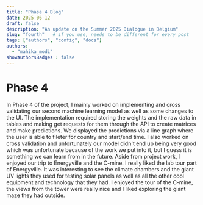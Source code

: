 ```yaml
---
title: "Phase 4 Blog"
date: 2025-06-12
draft: false
description: "An update on the Summer 2025 Dialogue in Belgium"
slug: "fourth"   # if you use, needs to be different for every post
tags: ["authors", "config", "docs"]
authors:
  - "mahika_modi"
showAuthorsBadges : false
---
```


# Phase 4 

In Phase 4 of the project, I mainly worked on implementing and cross validating our second machine learning model as well as some changes to the UI. The implementation required storing the weights and the raw data in tables and making get requests for them through the API to create matrices and make predictions. We displayed the predictions via a line graph where the user is able to fileter for country and start/end time. I also worked on cross validation and unfortunately our model didn't end up being very good which was unfortunate because of the work we put into it, but I guess it is something we can learn from in the future. Aside from project work, I enjoyed our trip to Energyville and the C-mine. I really liked the lab tour part of Energyville. It was interesting to see the climate chambers and the giant UV lights they used for testing solar panels as well as all the other cool equipment and technology that they had. I enjoyed the tour of the C-mine, the views from the tower were really nice and I liked exploring the giant maze they had outside. 
